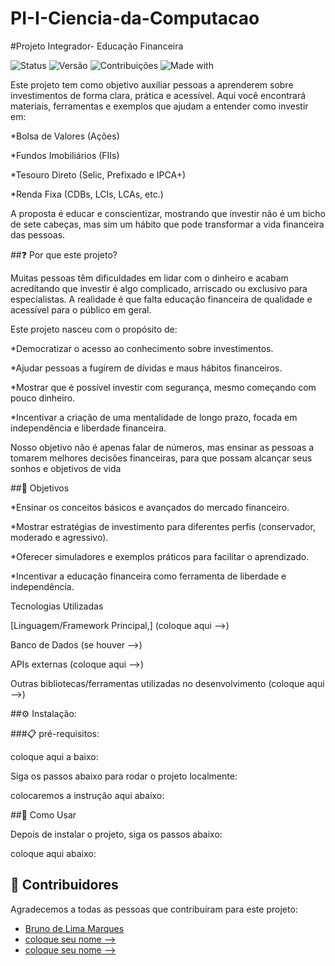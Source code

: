 # PI-I-Ciencia-da-Computacao

#Projeto Integrador- Educação Financeira

![Status](https://img.shields.io/badge/status-em%20desenvolvimento-yellow)
![Versão](https://img.shields.io/badge/versão-1.0-blue)
![Contribuições](https://img.shields.io/badge/contribuições-bem--vindas-brightgreen)
![Made with](https://img.shields.io/badge/made%20with-love-red)

Este projeto tem como objetivo auxiliar pessoas a aprenderem sobre investimentos de forma clara, prática e acessível.
Aqui você encontrará materiais, ferramentas e exemplos que ajudam a entender como investir em:

\*Bolsa de Valores (Ações)

\*Fundos Imobiliários (FIIs)

\*Tesouro Direto (Selic, Prefixado e IPCA+)

\*Renda Fixa (CDBs, LCIs, LCAs, etc.)

A proposta é educar e conscientizar, mostrando que investir não é um bicho de sete cabeças, mas sim um hábito que pode transformar a vida financeira das pessoas.

##❓ Por que este projeto?

Muitas pessoas têm dificuldades em lidar com o dinheiro e acabam acreditando que investir é algo complicado, arriscado ou exclusivo para especialistas.
A realidade é que falta educação financeira de qualidade e acessível para o público em geral.

Este projeto nasceu com o propósito de:

\*Democratizar o acesso ao conhecimento sobre investimentos.

\*Ajudar pessoas a fugirem de dívidas e maus hábitos financeiros.

\*Mostrar que é possível investir com segurança, mesmo começando com pouco dinheiro.

\*Incentivar a criação de uma mentalidade de longo prazo, focada em independência e liberdade financeira.

Nosso objetivo não é apenas falar de números, mas ensinar as pessoas a tomarem melhores decisões financeiras, para que possam alcançar seus sonhos e objetivos de vida

##🎯 Objetivos

\*Ensinar os conceitos básicos e avançados do mercado financeiro.

\*Mostrar estratégias de investimento para diferentes perfis (conservador, moderado e agressivo).

\*Oferecer simuladores e exemplos práticos para facilitar o aprendizado.

\*Incentivar a educação financeira como ferramenta de liberdade e independência.

Tecnologias Utilizadas

[Linguagem/Framework Principal,] (coloque aqui -->)

Banco de Dados (se houver -->)

APIs externas (coloque aqui -->)

Outras bibliotecas/ferramentas utilizadas no desenvolvimento (coloque aqui -->)

##⚙️ Instalação:

###📋 pré-requisitos:

coloque aqui a baixo:

Siga os passos abaixo para rodar o projeto localmente:

colocaremos a instrução aqui abaixo:

##🚀 Como Usar

Depois de instalar o projeto, siga os passos abaixo:

coloque aqui abaixo:

## 👥 Contribuidores

Agradecemos a todas as pessoas que contribuíram para este projeto:

- [Bruno de Lima Marques](https://github.com/bruno.lmars)
- [coloque seu nome -->](https://github.com/)
- [coloque seu nome -->](https://github.com/)
